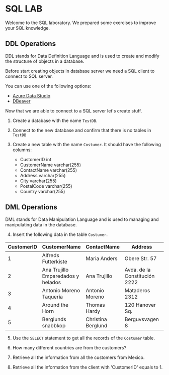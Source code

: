 # SQL LAB

Welcome to the SQL laboratory. We prepared some exercises to improve your SQL knowledge.

## DDL Operations
DDL stands for Data Definition Language and is used to create and modify the structure of objects in a database.

Before start creating objects in database server we need a SQL client to connect to SQL server.

You can use one of the following options:

- [Azure Data Studio](https://learn.microsoft.com/en-us/sql/azure-data-studio/download-azure-data-studio?view=sql-server-ver16&tabs=redhat-install%2Credhat-uninstall)
- [DBeaver](https://dbeaver.io/download/) 

Now that we are able to connect to a SQL server let's create stuff.

1. Create a database with the name `TestDB`.

2. Connect to the new database and confirm that there is no tables in `TestDB`

3. Create a new table with the name `Costumer`. It should have the following columns:
    
    - CustomerID   int 
    - CustomerName varchar(255)	
    - ContactName varchar(255)		
    - Address varchar(255)		
    - City varchar(255)		
    - PostalCode varchar(255)		
    - Country varchar(255)	

## DML Operations

DML stands for Data Manipulation Language and is used to managing and manipulating data in the database.

4. Insert the following data in the table `Costumer`.

| CustomerID    | CustomerName                      | ContactName       | Address	                    | City          | PostalCode    | Country       |
| -----------   | -----------                       | -----------       | -----------                   | ---------     |-----------    |-----------    |
| 1             | Alfreds Futterkiste               | Maria Anders      | Obere Str. 57                 | Berlin        | 12209         | Germany       |
| 2	            | Ana Trujillo Emparedados y helados| Ana Trujillo	    | Avda. de la Constitución 2222 | México D.F.	| 05021	        | Mexico        |
| 3	            | Antonio Moreno Taquería           | Antonio Moreno    | Mataderos 2312	            | México D.F.	| 05023	        | Mexico        |
| 4             | Around the Horn                   | Thomas Hardy      | 120 Hanover Sq.	            | London	    | WA1 1DP	    | UK            |
| 5	            | Berglunds snabbkop                | Christina Berglund| Berguvsvagen 8	            | Lulea	        | S-958 22      | Sweden        |

5. Use the `SELECT` statement to get all the records of the `Costumer` table.

6. How many different countries are from the customers?

7. Retrieve all the information from all the customers from Mexico.

8. Retrieve all the information from the client with 'CustomerID' equals to 1.